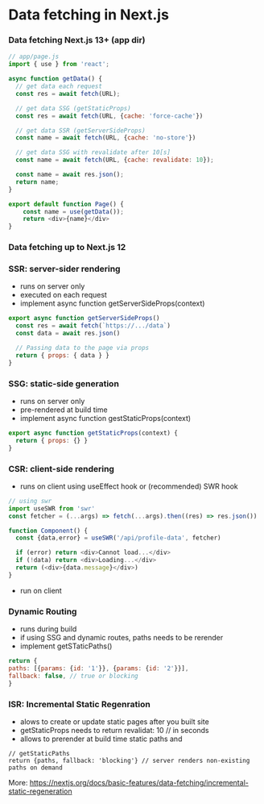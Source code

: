 # Data fetching in Next.js

### Data fetching Next.js 13+ (app dir)
``` js
// app/page.js
import { use } from 'react';

async function getData() {
  // get data each request
  const res = await fetch(URL);

  // get data SSG (getStaticProps)
  const res = await fetch(URL, {cache: 'force-cache'})

  // get data SSR (getServerSideProps)
  const name = await fetch(URL, {cache: 'no-store'})

  // get data SSG with revalidate after 10[s]
  const name = await fetch(URL, {cache: revalidate: 10});

  const name = await res.json();
  return name;
}

export default function Page() {
    const name = use(getData());
    return <div>{name}</div>
}
```

### Data fetching up to Next.js 12

### SSR: server-sider rendering
* runs on server only
* executed on each request
* implement async function getServerSideProps(context)

```js
export async function getServerSideProps() 
  const res = await fetch(`https://.../data`)
  const data = await res.json()

  // Passing data to the page via props
  return { props: { data } }
}
```

### SSG: static-side generation
* runs on server only
* pre-rendered at build time
* implement async function gestStaticProps(context) 
```js
export async function getStaticProps(context) {
  return { props: {} }
}
```
### CSR: client-side rendering
* runs on client using useEffect hook or (recommended) SWR hook
```js
// using swr
import useSWR from 'swr'
const fetcher = (...args) => fetch(...args).then((res) => res.json())

function Component() {
  const {data,error} = useSWR('/api/profile-data', fetcher)

  if (error) return <div>Cannot load...</div>
  if (!data) return <div>Loading...</div>
  return (<div>{data.message}</div>)
}
```

* run on client 
###  Dynamic Routing
* runs during build
* if using SSG and dynamic routes, paths needs to be rerender
* implement getSTaticPaths()
```js
return {
paths: [{params: {id: '1'}}, {params: {id: '2'}}],
fallback: false, // true or blocking
}
```


###  ISR: Incremental Static Regenration
* alows to create or update static pages after you built site
* getStaticProps needs to return revalidat: 10 // in seconds
* allows to prerender at build time static paths and 
```
// getStaticPaths
return {paths, fallback: 'blocking'} // server renders non-existing paths on demand
```
More: https://nextjs.org/docs/basic-features/data-fetching/incremental-static-regeneration

